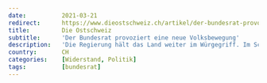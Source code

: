 ```yaml
---
date:          2021-03-21
redirect:      https://www.dieostschweiz.ch/artikel/der-bundesrat-provoziert-eine-neue-volksbewegung-5Y4mE5A
title:         Die Ostschweiz
subtitle:      'Der Bundesrat provoziert eine neue Volksbewegung'
description:   'Die Regierung hält das Land weiter im Würgegriff. Im Schatten des obrigkeitlichen Verbotsregimes formieren sich neue demokratische Kräfte. Das politische Establishment muss sich warm anziehen. «Es reicht, lieber Bundesrat», sagt unser Gastkommentator Philipp Gut.'
country:       CH
categories:    [Widerstand, Politik]
tags:          [bundesrat]
---
```

